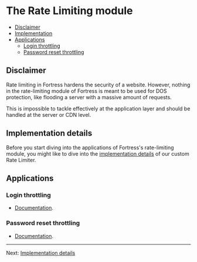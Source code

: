 # The Rate Limiting module

<!-- TOC -->
* [Disclaimer](#disclaimer)
* [Implementation](#implementation-details)
* [Applications](#applications)
    * [Login throttling](#login-throttling)
    * [Password reset throttling](#password-reset-throttling)
<!-- TOC -->

## Disclaimer

Rate limiting in Fortress hardens the security of a website. However, nothing in the rate-limiting module of Fortress is meant to be used for DOS protection, like flooding a server with a massive amount of requests.

This is impossible to tackle effectively at the application layer and should be handled at the server or CDN level.

## Implementation details

Before you start diving into the applications of Fortress's rate-limiting module, you might like to dive into
the [implementation details](implementation.md) of our custom Rate Limiter.

## Applications

### Login throttling

- [Documentation](login-throttling.md).

### Password reset throttling

- [Documentation](password-reset-throttling.md).


---

Next: [Implementation details](implementation.md)
